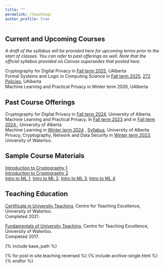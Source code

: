 ```yaml
---
title: ""
permalink: /teaching/
author_profile: true
---
```


<h2>Current and Upcoming Courses</h2>
<i>A draft of the syllabus will be provided here for upcoming terms prior to the start of classes. You can refer to past offerings as well. Note that the official syllabus provided on Canvas supersedes that posted here.</i> <br> 

Cryptography for Digital Privacy in <a href="https://bkacsmar.github.io//files/SyllabusF25Crypto.pdf">Fall term 2025</a>, UAlberta <br>
Formal Systems and Logic in Computing Science in <a href="https://bkacsmar.github.io//files/cmput272Overview.pdf">Fall term 2025</a>, <a href="https://bkacsmar.github.io//files/policies.pdf">272 Policies</a>, UAlberta <br>
Machine Learning and Practical Privacy in Winter term 2026, UAlberta 

<h2>Past Course Offerings</h2>

Cryptography for Digital Privacy in <a href="https://bkacsmar.github.io//files/Referencefor496a1.pdf">Fall term 2024</a>, University of Alberta. <br>
Machine Learning and Practical Privacy. In <a href="[https://bkacsmar.github.io//MLandPracticalPrivacy/]">Fall term 2023</a> and in <a href="https://bkacsmar.github.io//files/Referencefor626a2.pdf">Fall term 2024 </a>, University of Alberta <br>
Machine Learning in [Winter term 2024](https://www.ualberta.ca/computing-science/graduate-studies/course-directory/courses/machine-learning.html) , [Syllabus](https://bkacsmar.github.io//files/466566_Syllabus_Jan8_corr.pdf), University of Alberta <br>
Privacy, Cryptography, Network and Data Security in [Winter term 2023](https://bkacsmar.github.io//cs489waterloo2023/), University of Waterloo.


<h2>Sample Course Materials</h2>

[Introduction to Cryptography 1](https://bkacsmar.github.io//files/IntroCrypto1.pdf)<br>
[Introduction to Cryptography 2](https://bkacsmar.github.io//files/introcrypto2.pdf)<br>
[Intro to ML 1](https://bkacsmar.github.io//files/W24_466566_Day1.pdf), [Intro to ML 2](https://bkacsmar.github.io//files/W24_466566_Day2slides.pdf), [Intro to ML 3](https://bkacsmar.github.io//files/W24_466566_Day3.pdf), [Intro to ML 4](https://bkacsmar.github.io//files/W24_466566_Day4.pdf)


<h2>Teaching Education</h2>

[Certificate in University Teaching](https://uwaterloo.ca/centre-for-teaching-excellence/support-graduate-students/certificate-university-teaching/), Centre for Teaching Excellence, University of Waterloo. <br> Completed 2021. <br> 

[Fundamentals of University Teaching](https://uwaterloo.ca/centre-for-teaching-excellence/support-graduate-students/fundamentals-university-teaching-program/), Centre for Teaching Excellence, University of Waterloo. <br> Completed 2017.
<br>


<!-- <h2>Teaching Assistantships</h2>
Winter 2021: CS490 Information Systems Management, University of Waterloo.<br>
Winter 2020: CS458/658 Computer Security and Privacy, University of Waterloo.<br>
Fall 2018: CS458/658 Computer Security and Privacy, University of Waterloo.<br>
Spring 2018: CS458/658 Computer Security and Privacy, University of Waterloo.<br>
Winter 2018: CS458/658 Computer Security and Privacy, University of Waterloo.<br>
Fall 2017: CS458/658 Computer Security and Privacy, University of Waterloo.<br>
Spring 2017: CS458/658 Computer Security and Privacy, University of Waterloo.<br>
Winter 2017: CS490 Information Systems Management, University of Waterloo.<br>
Fall 2016: CS135 Designing Functional Programs, University of Waterloo.<br>
Winter 2016: 62.206 Discrete Structures and Programming, Brandon University.<br>
Winter 2016: 62:182 Linear Algebra, Brandon University. <br>
Winter 2016: 70:163 Critical Thinking, Brandon University.<br>
Fall 2015: 62.206 Discrete Structures and Programming, Brandon University.<br>
Fall 2015: 62:182 Linear Algebra, Brandon University. <br>
Fall 2015: 70:162 Introduction to Logic, Brandon University.<br>
Winter 2015: 62.206 Discrete Structures and Programming, Brandon University.<br>
Winter 2015: 62:182 Linear Algebra, Brandon University. <br>
Fall 2014: 62:182 Linear Algebra, Brandon University. <br>
Fall 2014: 70:162 Introduction to Logic, Brandon University.<br>
Winter 2014: 62:182 Linear Algebra, Brandon University. <br>
Fall 2013: 62:182 Linear Algebra, Brandon University. <br>
Winter 2013: 62:182 Linear Algebra, Brandon University. <br> -->










{% include base_path %}

{% for post in site.teaching reversed %}
  {% include archive-single.html %}
{% endfor %}
